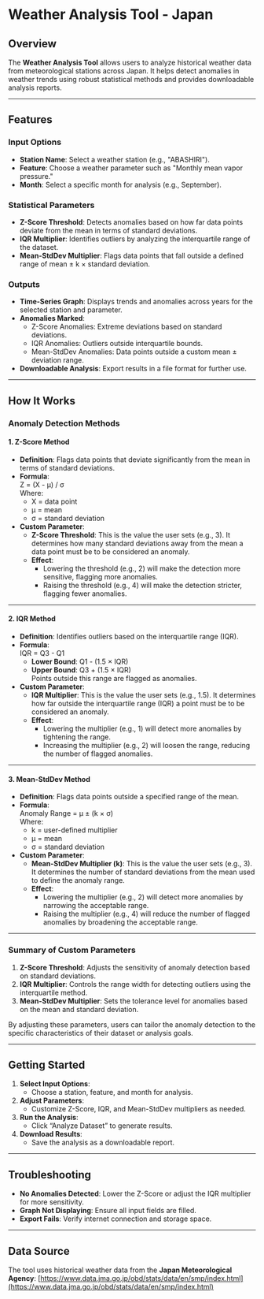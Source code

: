 # Weather Analysis Tool - Japan

## Overview
The **Weather Analysis Tool** allows users to analyze historical weather data from meteorological stations across Japan. It helps detect anomalies in weather trends using robust statistical methods and provides downloadable analysis reports.

---

## Features
### Input Options
- **Station Name**: Select a weather station (e.g., "ABASHIRI").
- **Feature**: Choose a weather parameter such as "Monthly mean vapor pressure."
- **Month**: Select a specific month for analysis (e.g., September).

### Statistical Parameters
- **Z-Score Threshold**: Detects anomalies based on how far data points deviate from the mean in terms of standard deviations.
- **IQR Multiplier**: Identifies outliers by analyzing the interquartile range of the dataset.
- **Mean-StdDev Multiplier**: Flags data points that fall outside a defined range of mean ± k × standard deviation.

### Outputs
- **Time-Series Graph**: Displays trends and anomalies across years for the selected station and parameter.
- **Anomalies Marked**:
  - Z-Score Anomalies: Extreme deviations based on standard deviations.
  - IQR Anomalies: Outliers outside interquartile bounds.
  - Mean-StdDev Anomalies: Data points outside a custom mean ± deviation range.
- **Downloadable Analysis**: Export results in a file format for further use.

---

## How It Works
### Anomaly Detection Methods
#### 1. Z-Score Method
- **Definition**: Flags data points that deviate significantly from the mean in terms of standard deviations.
- **Formula**:  
  Z = (X - μ) / σ  
  Where:
  - X = data point
  - μ = mean
  - σ = standard deviation
- **Custom Parameter**: 
  - **Z-Score Threshold**: This is the value the user sets (e.g., 3). It determines how many standard deviations away from the mean a data point must be to be considered an anomaly.
  - **Effect**: 
    - Lowering the threshold (e.g., 2) will make the detection more sensitive, flagging more anomalies.
    - Raising the threshold (e.g., 4) will make the detection stricter, flagging fewer anomalies.

---

#### 2. IQR Method
- **Definition**: Identifies outliers based on the interquartile range (IQR).
- **Formula**:  
  IQR = Q3 - Q1  
  - **Lower Bound**: Q1 - (1.5 × IQR)  
  - **Upper Bound**: Q3 + (1.5 × IQR)  
  Points outside this range are flagged as anomalies.
- **Custom Parameter**: 
  - **IQR Multiplier**: This is the value the user sets (e.g., 1.5). It determines how far outside the interquartile range (IQR) a point must be to be considered an anomaly.
  - **Effect**:
    - Lowering the multiplier (e.g., 1) will detect more anomalies by tightening the range.
    - Increasing the multiplier (e.g., 2) will loosen the range, reducing the number of flagged anomalies.

---

#### 3. Mean-StdDev Method
- **Definition**: Flags data points outside a specified range of the mean.
- **Formula**:  
  Anomaly Range = μ ± (k × σ)  
  Where:
  - k = user-defined multiplier
  - μ = mean
  - σ = standard deviation
- **Custom Parameter**: 
  - **Mean-StdDev Multiplier (k)**: This is the value the user sets (e.g., 3). It determines the number of standard deviations from the mean used to define the anomaly range.
  - **Effect**:
    - Lowering the multiplier (e.g., 2) will detect more anomalies by narrowing the acceptable range.
    - Raising the multiplier (e.g., 4) will reduce the number of flagged anomalies by broadening the acceptable range.

---

### Summary of Custom Parameters
1. **Z-Score Threshold**: Adjusts the sensitivity of anomaly detection based on standard deviations.
2. **IQR Multiplier**: Controls the range width for detecting outliers using the interquartile method.
3. **Mean-StdDev Multiplier**: Sets the tolerance level for anomalies based on the mean and standard deviation.

By adjusting these parameters, users can tailor the anomaly detection to the specific characteristics of their dataset or analysis goals.

---

## Getting Started
1. **Select Input Options**:
   - Choose a station, feature, and month for analysis.
2. **Adjust Parameters**:
   - Customize Z-Score, IQR, and Mean-StdDev multipliers as needed.
3. **Run the Analysis**:
   - Click “Analyze Dataset” to generate results.
4. **Download Results**:
   - Save the analysis as a downloadable report.

---

## Troubleshooting
- **No Anomalies Detected**: Lower the Z-Score or adjust the IQR multiplier for more sensitivity.
- **Graph Not Displaying**: Ensure all input fields are filled.
- **Export Fails**: Verify internet connection and storage space.

---

## Data Source
The tool uses historical weather data from the **Japan Meteorological Agency**:
[https://www.data.jma.go.jp/obd/stats/data/en/smp/index.html](https://www.data.jma.go.jp/obd/stats/data/en/smp/index.html)
